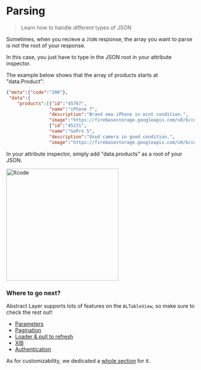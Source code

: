 # Parsing

> Learn how to handle different types of JSON

Sometimes, when you recieve a `JSON` response, the array you want to parse is not the root of your response. 

In this case, you just have to type in the JSON root in your attribute inspector.

The example below shows that the array of products starts at "data.Product":

```JSON
{"meta":{"code":"200"},
 "data":{
    "products":[{"id":"45767",
                "name":"iPhone 7",
                "description":"Brand new iPhone in mint condition.",
                "image":"https://firebasestorage.googleapis.com/v0/b/codepack-4f760.appspot.com/o/iPhone.png?alt=media&token=ae5907f8-463f-43f1-9671-cdf32e5bf9e8","price":"760"},
                {"id":"45231",
                "name":"GoPro 5",
                "description":"Used camera in good condition.",
                "image":"https://firebasestorage.googleapis.com/v0/b/codepack-4f760.appspot.com/o/Codepack.framework.zip?alt=media&token=5974f8cd-331d-42ba-94dc-72fa76e88a15","price":"333"}]}}
```
In your attribute inspector, simply add "data.products" as a root of your JSON.

<img width="300" alt="Xcode" src="../menu/table-view/attachments/table-view-parsing.png">

### Where to go next?

Abstract Layer supports lots of features on the `ALTableView`, so make sure to check the rest out!

* [Parameters](/menu/table-view/parameters)
* [Pagination](/menu/table-view/pagination)
* [Loader & pull to refresh](/menu/table-view/loader)
* [XIB](/menu/table-view/xib)
* [Authentication](/menu/table-view/authentication)

As for customizability, we dedicated a [whole section](/menu/table-view/custom-cases) for it.
